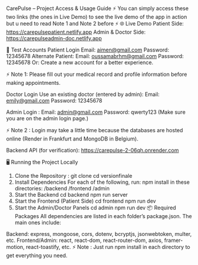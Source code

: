 CarePulse – Project Access & Usage Guide
⚡ You can simply access these two links (the ones in Live Demo) to see the live demo of the app in action but u need to read Note 1 and Note 2 before ⚡
🌐 Live Demo 
Patient Side:
https://carepulsepatient.netlify.app
Admin & Doctor Side:
https://carepulseadmin-doc.netlify.app

👤 Test Accounts
Patient Login
Email: aimen@gmail.com
Password: 12345678
Alternate Patient:
Email: oussamabrhm@gmail.com
Password: 12345678
Or: Create a new account for a better experience.

⚡ Note 1: Please fill out your medical record and profile information before making appointments.

Doctor Login
Use an existing doctor (entered by admin):
Email: emily@gmail.com
Password: 12345678


Admin Login :
Email: admin@gmail.com
Password: qwerty123
(Make sure you are on the admin login page.)

⚡ Note 2 : Login may take a little time because the databases are hosted online (Render in Frankfurt and MongoDB in Belgium).

Backend API (for verification):
https://carepulse-2-06qh.onrender.com

🖥️ Running the Project Locally
1. Clone the Repository : 
git clone <your-repo-url>
cd versionfinale
2. Install Dependencies
For each of the following, run:
npm install
in these directories:
/backend
/frontend
/admin
3. Start the Backend
cd backend
npm run server
4. Start the Frontend (Patient Side)
cd frontend
npm run dev
5. Start the Admin/Doctor Panels
cd admin
npm run dev
📦 Required Packages
All dependencies are listed in each folder’s package.json. The main ones include:

Backend: express, mongoose, cors, dotenv, bcryptjs, jsonwebtoken, multer, etc.
Frontend/Admin: react, react-dom, react-router-dom, axios, framer-motion, react-toastify, etc.
⚡ Note : Just run npm install in each directory to get everything you need.
